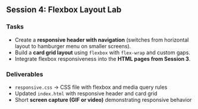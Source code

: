 ## Session 4: Flexbox Layout Lab

### Tasks

- Create a **responsive header with navigation** (switches from horizontal layout to hamburger menu on smaller screens).
- Build a **card grid layout** using `flexbox` with `flex-wrap` and custom gaps.
- Integrate flexbox responsiveness into the **HTML pages from Session 3**.

### Deliverables

- `responsive.css` → CSS file with flexbox and media query rules
- Updated `index.html` with responsive header and card grid
- Short **screen capture (GIF or video)** demonstrating responsive behavior
